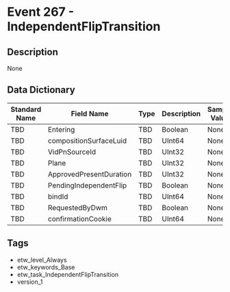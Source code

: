 # Event 267 - IndependentFlipTransition

## Description
None

## Data Dictionary
|Standard Name|Field Name|Type|Description|Sample Value|
|---|---|---|---|---|
|TBD|Entering|TBD|Boolean|None|None|
|TBD|compositionSurfaceLuid|TBD|UInt64|None|None|
|TBD|VidPnSourceId|TBD|UInt32|None|None|
|TBD|Plane|TBD|UInt32|None|None|
|TBD|ApprovedPresentDuration|TBD|UInt32|None|None|
|TBD|PendingIndependentFlip|TBD|Boolean|None|None|
|TBD|bindId|TBD|UInt64|None|None|
|TBD|RequestedByDwm|TBD|Boolean|None|None|
|TBD|confirmationCookie|TBD|UInt64|None|None|

## Tags
* etw_level_Always
* etw_keywords_Base
* etw_task_IndependentFlipTransition
* version_1